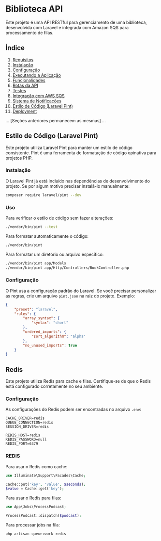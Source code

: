 # Biblioteca API

Este projeto é uma API RESTful para gerenciamento de uma biblioteca, desenvolvida com Laravel e integrada com Amazon SQS para processamento de filas.

## Índice

1. [Requisitos](#requisitos)
2. [Instalação](#instalação)
3. [Configuração](#configuração)
4. [Executando a Aplicação](#executando-a-aplicação)
5. [Funcionalidades](#funcionalidades)
6. [Rotas da API](#rotas-da-api)
7. [Testes](#testes)
8. [Integração com AWS SQS](#integração-com-aws-sqs)
9. [Sistema de Notificações](#sistema-de-notificações)
10. [Estilo de Código (Laravel Pint)](#estilo-de-código-laravel-pint)
11. [Deployment](#deployment)

... [Seções anteriores permanecem as mesmas] ...

## Estilo de Código (Laravel Pint)

Este projeto utiliza Laravel Pint para manter um estilo de código consistente. Pint é uma ferramenta de formatação de código opinativa para projetos PHP.

### Instalação

O Laravel Pint já está incluído nas dependências de desenvolvimento do projeto. Se por algum motivo precisar instalá-lo manualmente:

```bash
composer require laravel/pint --dev
```

### Uso

Para verificar o estilo de código sem fazer alterações:

```bash
./vendor/bin/pint --test
```

Para formatar automaticamente o código:

```bash
./vendor/bin/pint
```

Para formatar um diretório ou arquivo específico:

```bash
./vendor/bin/pint app/Models
./vendor/bin/pint app/Http/Controllers/BookController.php
```

### Configuração

O Pint usa a configuração padrão do Laravel. Se você precisar personalizar as regras, crie um arquivo `pint.json` na raiz do projeto. Exemplo:

```json
{
    "preset": "laravel",
    "rules": {
        "array_syntax": {
            "syntax": "short"
        },
        "ordered_imports": {
            "sort_algorithm": "alpha"
        },
        "no_unused_imports": true
    }
}
```

## Redis

Este projeto utiliza Redis para cache e filas. Certifique-se de que o Redis está configurado corretamente no seu ambiente.

### Configuração

As configurações do Redis podem ser encontradas no arquivo `.env`:

```
CACHE_DRIVER=redis
QUEUE_CONNECTION=redis
SESSION_DRIVER=redis

REDIS_HOST=redis
REDIS_PASSWORD=null
REDIS_PORT=6379
```

### REDIS

Para usar o Redis como cache:

```php
use Illuminate\Support\Facades\Cache;

Cache::put('key', 'value', $seconds);
$value = Cache::get('key');
```

Para usar o Redis para filas:

```php
use App\Jobs\ProcessPodcast;

ProcessPodcast::dispatch($podcast);
```

Para processar jobs na fila:

```bash
php artisan queue:work redis
```